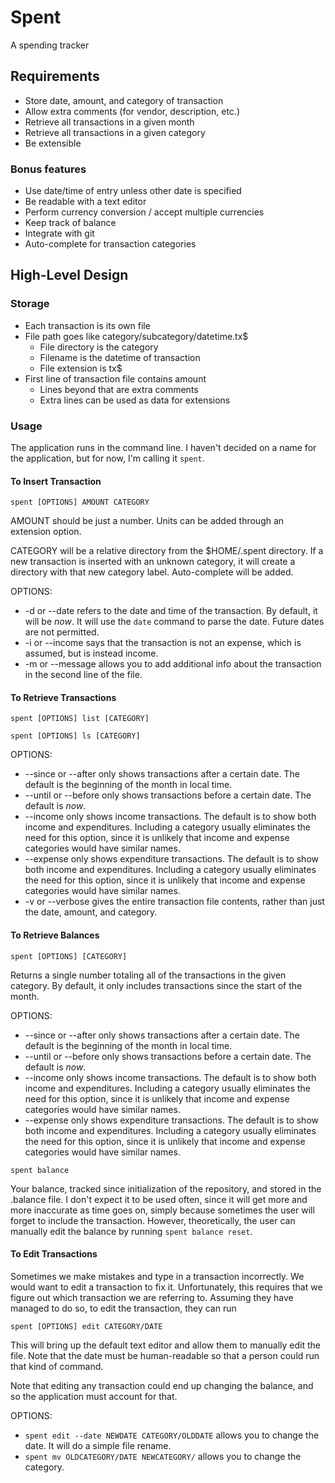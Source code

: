 # Spent
A spending tracker

## Requirements

- Store date, amount, and category of transaction
- Allow extra comments (for vendor, description, etc.)
- Retrieve all transactions in a given month
- Retrieve all transactions in a given category
- Be extensible

### Bonus features

- Use date/time of entry unless other date is specified
- Be readable with a text editor
- Perform currency conversion / accept multiple currencies
- Keep track of balance
- Integrate with git
- Auto-complete for transaction categories

## High-Level Design

### Storage

- Each transaction is its own file
- File path goes like category/subcategory/datetime.tx$
    - File directory is the category
    - Filename is the datetime of transaction
    - File extension is tx$
- First line of transaction file contains amount
    - Lines beyond that are extra comments
    - Extra lines can be used as data for extensions

### Usage

The application runs in the command line. I haven't decided on a name for the application, but for now, I'm calling it `spent`.

#### To Insert Transaction

`spent [OPTIONS] AMOUNT CATEGORY`

AMOUNT should be just a number. Units can be added through an extension option.

CATEGORY will be a relative directory from the $HOME/.spent directory. If a new transaction is inserted with an unknown category, it will create a directory with that new category label. Auto-complete will be added.

OPTIONS:
- -d or --date refers to the date and time of the transaction. By default, it will be *now*. It will use the `date` command to parse the date. Future dates are not permitted.
- -i or --income says that the transaction is not an expense, which is assumed, but is instead income. 
- -m or --message allows you to add additional info about the transaction in the second line of the file.

#### To Retrieve Transactions

`spent [OPTIONS] list [CATEGORY]`

`spent [OPTIONS] ls [CATEGORY]`

OPTIONS:
- --since or --after only shows transactions after a certain date. The default is the beginning of the month in local time.
- --until or --before only shows transactions before a certain date. The default is *now*. 
- --income only shows income transactions. The default is to show both income and expenditures. Including a category usually eliminates the need for this option, since it is unlikely that income and expense categories would have similar names.
- --expense only shows expenditure transactions. The default is to show both income and expenditures. Including a category usually eliminates the need for this option, since it is unlikely that income and expense categories would have similar names.
- -v or --verbose gives the entire transaction file contents, rather than just the date, amount, and category.

#### To Retrieve Balances

`spent [OPTIONS] [CATEGORY]`

Returns a single number totaling all of the transactions in the given category. By default, it only includes transactions since the start of the month.

OPTIONS:
- --since or --after only shows transactions after a certain date. The default is the beginning of the month in local time.
- --until or --before only shows transactions before a certain date. The default is *now*. 
- --income only shows income transactions. The default is to show both income and expenditures. Including a category usually eliminates the need for this option, since it is unlikely that income and expense categories would have similar names.
- --expense only shows expenditure transactions. The default is to show both income and expenditures. Including a category usually eliminates the need for this option, since it is unlikely that income and expense categories would have similar names.

`spent balance`

Your balance, tracked since initialization of the repository, and stored in the .balance file. I don't expect it to be used often, since it will get more and more inaccurate as time goes on, simply because sometimes the user will forget to include the transaction. However, theoretically, the user can manually edit the balance by running `spent balance reset`.

#### To Edit Transactions

Sometimes we make mistakes and type in a transaction incorrectly. We would want to edit a transaction to fix it. Unfortunately, this requires that we figure out which transaction we are referring to. Assuming they have managed to do so, to edit the transaction, they can run 

`spent [OPTIONS] edit CATEGORY/DATE`

This will bring up the default text editor and allow them to manually edit the file. Note that the date must be human-readable so that a person could run that kind of command. 

Note that editing any transaction could end up changing the balance, and so the application must account for that. 

OPTIONS:
- `spent edit --date NEWDATE CATEGORY/OLDDATE` allows you to change the date. It will do a simple file rename.
- `spent mv OLDCATEGORY/DATE NEWCATEGORY/` allows you to change the category. 


